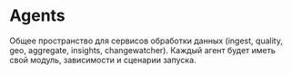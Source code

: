 # Agents

Общее пространство для сервисов обработки данных (ingest, quality, geo, aggregate, insights, changewatcher). Каждый агент будет иметь свой модуль, зависимости и сценарии запуска.

